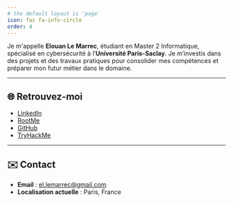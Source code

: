 ```yaml
---
# the default layout is 'page'
icon: fas fa-info-circle
order: 4
---
```


Je m'appelle **Elouan Le Marrec**, étudiant en Master 2 Informatique, spécialisé en cybersécurité à l’**Université Paris-Saclay**. Je m’investis dans des projets et des travaux pratiques pour consolider mes compétences et préparer mon futur métier dans le domaine.

---

## 🌐 **Retrouvez-moi**
- [LinkedIn](https://www.linkedin.com/in/elouan-le-marrec-45798a24b/)
- [RootMe](https://www.root-me.org/Artifowl)
- [GitHub](https://github.com/artifowl)  
- [TryHackMe](https://tryhackme.com/p/artifowl)  

---

## ✉️ **Contact**
- **Email** : el.lemarrec@gmail.com
- **Localisation actuelle** : Paris, France
